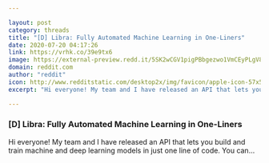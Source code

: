 ```yaml
---

layout: post
category: threads
title: "[D] Libra: Fully Automated Machine Learning in One-Liners"
date: 2020-07-20 04:17:26
link: https://vrhk.co/39e9tx6
image: https://external-preview.redd.it/5SK2wCGV1pigPBbgezwo1VmCEyPLgV8-s5nI_fH0CJU.jpg?width=1200&height=628.272251309&auto=webp&crop=1200:628.272251309,smart&s=abde05f63cbfe9ca7980e958e60bbe2b31c8f1b3
domain: reddit.com
author: "reddit"
icon: http://www.redditstatic.com/desktop2x/img/favicon/apple-icon-57x57.png
excerpt: "Hi everyone! My team and I have released an API that lets you build and train machine and deep learning models in just one line of code. You can..."

---
```


### [D] Libra: Fully Automated Machine Learning in One-Liners

Hi everyone! My team and I have released an API that lets you build and train machine and deep learning models in just one line of code. You can...